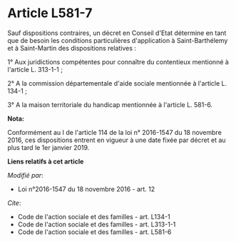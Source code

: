 # Article L581-7

Sauf dispositions contraires, un décret en Conseil d'Etat détermine en tant que de besoin les conditions particulières
d'application à Saint-Barthélemy et à Saint-Martin des dispositions relatives : 

1° Aux juridictions compétentes pour connaître du contentieux mentionné à l'article L. 313-1-1 ; 

2° A la commission départementale d'aide sociale mentionnée à l'article L. 134-1 ; 

3° A la maison territoriale du handicap mentionnée à l'article L. 581-6.

**Nota:**

Conformément au I de l'article 114 de la loi n° 2016-1547 du 18 novembre 2016, ces dispositions entrent en vigueur à une date
fixée par décret et au plus tard le 1er janvier 2019.

**Liens relatifs à cet article**

_Modifié par_:

  - Loi n°2016-1547 du 18 novembre 2016 - art. 12

_Cite_:

  - Code de l'action sociale et des familles - art. L134-1
  - Code de l'action sociale et des familles - art. L313-1-1
  - Code de l'action sociale et des familles - art. L581-6
